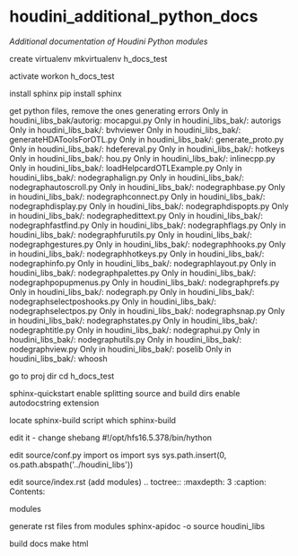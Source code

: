 # houdini_additional_python_docs
*Additional documentation of Houdini Python modules*

create virtualenv
mkvirtualenv h_docs_test

activate
workon h_docs_test

install sphinx
pip install sphinx

get python files, remove the ones generating errors
Only in houdini_libs_bak/autorig: mocapgui.py
Only in houdini_libs_bak/: autorigs
Only in houdini_libs_bak/: bvhviewer
Only in houdini_libs_bak/: generateHDAToolsForOTL.py
Only in houdini_libs_bak/: generate_proto.py
Only in houdini_libs_bak/: hdefereval.py
Only in houdini_libs_bak/: hotkeys
Only in houdini_libs_bak/: hou.py
Only in houdini_libs_bak/: inlinecpp.py
Only in houdini_libs_bak/: loadHelpcardOTLExample.py
Only in houdini_libs_bak/: nodegraphalign.py
Only in houdini_libs_bak/: nodegraphautoscroll.py
Only in houdini_libs_bak/: nodegraphbase.py
Only in houdini_libs_bak/: nodegraphconnect.py
Only in houdini_libs_bak/: nodegraphdisplay.py
Only in houdini_libs_bak/: nodegraphdispopts.py
Only in houdini_libs_bak/: nodegraphedittext.py
Only in houdini_libs_bak/: nodegraphfastfind.py
Only in houdini_libs_bak/: nodegraphflags.py
Only in houdini_libs_bak/: nodegraphfurutils.py
Only in houdini_libs_bak/: nodegraphgestures.py
Only in houdini_libs_bak/: nodegraphhooks.py
Only in houdini_libs_bak/: nodegraphhotkeys.py
Only in houdini_libs_bak/: nodegraphinfo.py
Only in houdini_libs_bak/: nodegraphlayout.py
Only in houdini_libs_bak/: nodegraphpalettes.py
Only in houdini_libs_bak/: nodegraphpopupmenus.py
Only in houdini_libs_bak/: nodegraphprefs.py
Only in houdini_libs_bak/: nodegraph.py
Only in houdini_libs_bak/: nodegraphselectposhooks.py
Only in houdini_libs_bak/: nodegraphselectpos.py
Only in houdini_libs_bak/: nodegraphsnap.py
Only in houdini_libs_bak/: nodegraphstates.py
Only in houdini_libs_bak/: nodegraphtitle.py
Only in houdini_libs_bak/: nodegraphui.py
Only in houdini_libs_bak/: nodegraphutils.py
Only in houdini_libs_bak/: nodegraphview.py
Only in houdini_libs_bak/: poselib
Only in houdini_libs_bak/: whoosh

go to proj dir
cd h_docs_test

sphinx-quickstart
enable splitting source and build dirs
enable autodocstring extension

locate sphinx-build script
which sphinx-build

edit it - change shebang
#!/opt/hfs16.5.378/bin/hython

edit source/conf.py
import os
import sys
sys.path.insert(0, os.path.abspath('../houdini_libs'))

edit source/index.rst (add modules)
.. toctree::
   :maxdepth: 3
   :caption: Contents:

   modules

generate rst files from modules
sphinx-apidoc -o source houdini_libs

build docs
make html